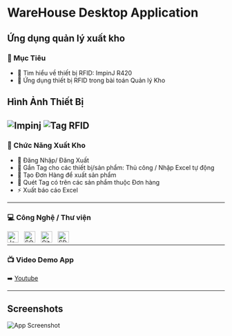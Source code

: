 # WareHouse Desktop Application


## Ứng dụng quản lý xuất kho

### 🎯 Mục Tiêu
- 🔭 Tìm hiểu về thiết bị RFID: ImpinJ R420
- 🥅 Ứng dụng thiết bị RFID trong bài toán Quản lý Kho

## Hình Ảnh Thiết Bị

![Impinj](http://rfidsolution.com.vn/image/data/7_sanpham/impinj/fix-readers/r420/r420-5.jpg)
![Tag RFID](https://www.ruddersoft.com/images/rfid/rfid-tags/tag.jpg)
---
### 🎯 Chức Năng Xuất Kho 
- 🔭 Đăng Nhập/ Đăng Xuất 
- 🌱 Gắn Tag cho các thiết bị/sản phẩm: Thủ công / Nhập Excel tự động 
- 👯 Tạo Đơn Hàng để xuất sản phẩm
- 🥅 Quét Tag có trên các sản phẩm thuộc Đơn hàng
- ⚡ Xuất báo cáo Excel

---
### 💻 Công Nghệ / Thư viện

<img align="left" alt="Java" width="26px" src="https://img.icons8.com/color/48/000000/java-duke-logo.png" style="padding-right:10px;" />
<img align="left" alt="SQL Server" width="26px" src="https://img.icons8.com/external-wanicon-flat-wanicon/48/external-sql-server-big-data-wanicon-flat-wanicon.png" style="padding-right:10px;" />
<img align="left" alt="Git" width="26px" src="https://cdn.jsdelivr.net/gh/devicons/devicon/icons/git/git-original.svg" style="padding-right:10px;" />
<img align="left" alt="SDK" width="26px" src="http://www.rfidsolutionsinc.com/content/images/thumbs/0001455_impinj-octane-sdk-java_300.png" style="padding-right:10px;" />
<br />

---
### 📺 Video Demo App

➡️ [Youtube](https://youtu.be/PcqYyYFSFf0)

---
## Screenshots

![App Screenshot](http://rfidsolution.com.vn/image/data/7_sanpham/impinj/fix-readers/r420/r420-5.jpg)
